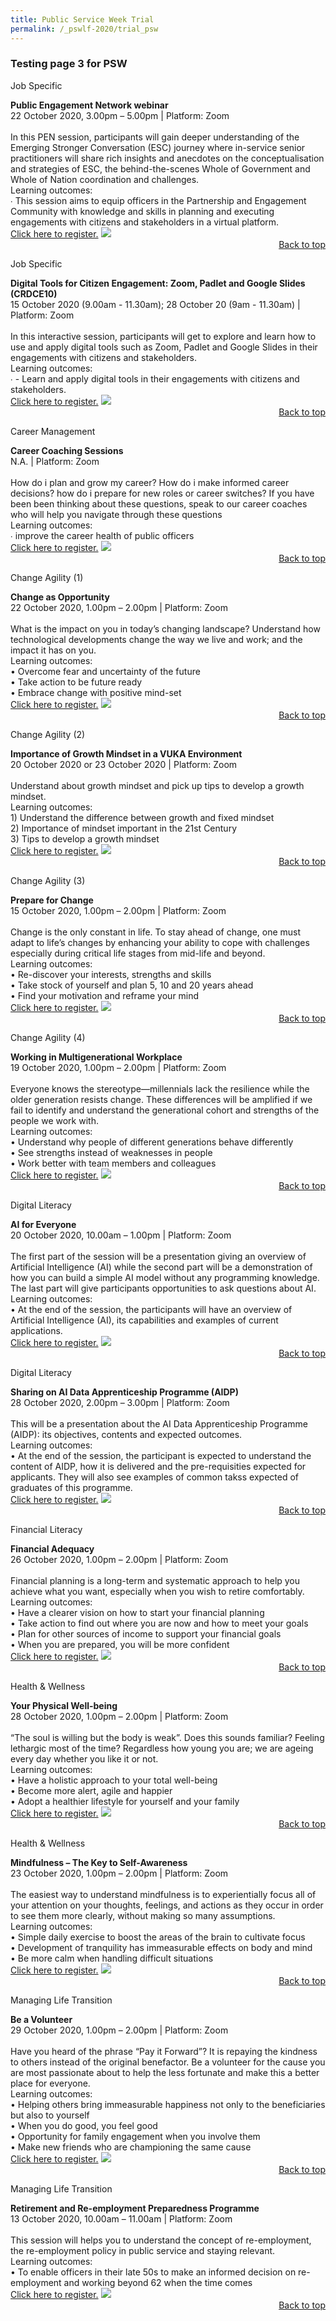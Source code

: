```yaml
---
title: Public Service Week Trial
permalink: /_pswlf-2020/trial_psw
---
```


### Testing page 3 for PSW
Job Specific
<tr>
    <td>
      <b>Public Engagement Network webinar</b>
      <br>22 October 2020, 3.00pm – 5.00pm | Platform: Zoom
      <br>       
      <br>In this PEN session, participants will gain deeper understanding of the Emerging Stronger Conversation (ESC) journey where in-service senior practitioners will share rich insights and anecdotes on the conceptualisation and strategies of ESC, the behind-the-scenes Whole of Government and Whole of Nation coordination and challenges.
      <br>Learning outcomes:
      <br>∙ This session aims to equip officers in the Partnership and Engagement Community with knowledge and skills in planning and executing engagements with citizens and stakeholders in a virtual platform.
      <br>
      <a href="http://www.csc.gov.sg">Click here to register.</a> 
    </td>    
<td>
     <img src="/images/Engage1.jpg">
    </td>
</tr>
</table>
<div style="text-align: right"><a href="#top">Back to top</a></div>


Job Specific
<tr>
    <td>
      <b>Digital Tools for Citizen Engagement: Zoom, Padlet and Google Slides (CRDCE10)</b>
      <br>15 October 2020 (9.00am - 11.30am); 28 October 20 (9am - 11.30am) | Platform: Zoom
      <br>       
      <br>In this interactive session, participants will get to explore and learn how to use and apply digital tools such as Zoom, Padlet and Google Slides in their engagements with citizens and stakeholders.
      <br>Learning outcomes:
      <br>∙ - Learn and apply digital tools in their engagements with citizens and stakeholders.
      <br>
      <a href="http://www.csc.gov.sg">Click here to register.</a> 
    </td>    
<td>
     <img src="/images/Engage1.jpg">
    </td>
</tr>
</table>
<div style="text-align: right"><a href="#top">Back to top</a></div>


Career Management
<tr>
    <td>
      <b>Career Coaching Sessions</b>
      <br>N.A. | Platform: Zoom
      <br>       
      <br>How do i plan and grow my career? How do i make informed career decisions? how do i prepare for new roles or career switches? If you have been been thinking about these questions, speak to our career coaches who will help you navigate through these questions
      <br>Learning outcomes:
      <br>∙ improve the career health of public officers
      <br>
      <a href="http://www.csc.gov.sg">Click here to register.</a> 
    </td>    
<td>
     <img src="/images/Engage1.jpg">
    </td>
</tr>
</table>
<div style="text-align: right"><a href="#top">Back to top</a></div>

Change Agility (1)
<tr>
    <td>
      <b>Change as Opportunity</b>
      <br>22 October 2020, 1.00pm – 2.00pm | Platform: Zoom
      <br>       
      <br>What is the impact on you in today’s changing landscape?  Understand how technological developments change the way we live and work; and the impact it has on you.
      <br>Learning outcomes:
      <br>• Overcome fear and uncertainty of the future
      <br>• Take action to be future ready
      <br>• Embrace change with positive mind-set
      <br>
      <a href="http://www.csc.gov.sg">Click here to register.</a> 
    </td>    
<td>
     <img src="/images/Engage1.jpg">
    </td>
</tr>
</table>
<div style="text-align: right"><a href="#top">Back to top</a></div>

Change Agility (2)
<tr>
    <td>
      <b>Importance of Growth Mindset in a VUKA Environment</b>
      <br>20 October 2020 or 23 October 2020 | Platform: Zoom
      <br>       
      <br>Understand about growth mindset and pick up tips to develop a growth mindset.
      <br>Learning outcomes:
      <br> 1) Understand the difference between growth and fixed mindset
      <br> 2) Importance of mindset important in the 21st Century
      <br> 3) Tips to develop a growth mindset
      <br>
      <a href="http://www.csc.gov.sg">Click here to register.</a> 
    </td>    
<td>
     <img src="/images/Engage1.jpg">
    </td>
</tr>
</table>
<div style="text-align: right"><a href="#top">Back to top</a></div>

Change Agility (3)
<tr>
    <td>
      <b>Prepare for Change</b>
      <br>15 October 2020, 1.00pm – 2.00pm | Platform: Zoom
      <br>       
      <br>Change is the only constant in life.  To stay ahead of change, one must adapt to life’s changes by enhancing your ability to cope with challenges especially during critical life stages from mid-life and beyond.
      <br>Learning outcomes:
      <br>• Re-discover your interests, strengths and skills
      <br>• Take stock of yourself and plan 5, 10 and 20 years ahead
      <br>• Find your motivation and reframe your mind
      <br>
      <a href="http://www.csc.gov.sg">Click here to register.</a> 
    </td>    
<td>
     <img src="/images/Engage1.jpg">
    </td>
</tr>
</table>
<div style="text-align: right"><a href="#top">Back to top</a></div>

Change Agility (4)
<tr>
    <td>
      <b>Working in Multigenerational Workplace</b>
      <br>19 October 2020, 1.00pm – 2.00pm | Platform: Zoom
      <br>       
      <br>Everyone knows the stereotype—millennials lack the resilience while the older generation resists change. These differences will be amplified if we fail to identify and understand the generational cohort and strengths of the people we work with.
      <br>Learning outcomes:
      <br>• Understand why people of different generations behave differently
      <br>•  See strengths instead of weaknesses in people
      <br>• Work better with team members and colleagues
      <br>
      <a href="http://www.csc.gov.sg">Click here to register.</a> 
    </td>    
<td>
     <img src="/images/Engage1.jpg">
    </td>
</tr>
</table>
<div style="text-align: right"><a href="#top">Back to top</a></div>


Digital Literacy
<tr>
    <td>
      <b>AI for Everyone</b>
      <br>20 October 2020, 10.00am – 1.00pm | Platform: Zoom
      <br>       
      <br>The first part of the session will be a presentation giving an overview of Artificial Intelligence (AI) while the second part will be a demonstration of how you can build a simple AI model without any programming knowledge. The last part will give participants opportunities to ask questions about AI.
      <br> Learning outcomes:
      <br>• At the end of the session, the participants will have an overview of Artificial Intelligence (AI), its capabilities and examples of current applications.
      <br>
      <a href="http://www.csc.gov.sg">Click here to register.</a> 
    </td>    
<td>
     <img src="/images/Engage1.jpg">
    </td>
</tr>
</table>
<div style="text-align: right"><a href="#top">Back to top</a></div>

Digital Literacy
<tr>
    <td>
      <b>Sharing on AI Data Apprenticeship Programme (AIDP)</b>
      <br>28 October 2020, 2.00pm – 3.00pm | Platform: Zoom
      <br>       
      <br>This will be a presentation about the AI Data Apprenticeship Programme (AIDP): its objectives, contents and expected outcomes.
      <br> Learning outcomes:
      <br>• At the end of the session, the participant is expected to understand the content of AIDP, how it is delivered and the pre-requisities expected for applicants. They will also see examples of common takss expected of graduates of this programme.
      <br>
      <a href="http://www.csc.gov.sg">Click here to register.</a> 
    </td>    
<td>
     <img src="/images/Engage1.jpg">
    </td>
</tr>
</table>
<div style="text-align: right"><a href="#top">Back to top</a></div>

Financial Literacy
<tr>
    <td>
      <b>Financial Adequacy</b>
      <br>26 October 2020, 1.00pm – 2.00pm | Platform: Zoom
      <br>       
      <br>Financial planning is a long-term and systematic approach to help you achieve what you want, especially when you wish to retire comfortably.
      <br>Learning outcomes:
      <br>• Have a clearer vision on how to start your financial planning
      <br>• Take action to find out where you are now and how to meet your goals
      <br>• Plan for other sources of income to support your financial goals 
      <br>• When you are prepared, you will be more confident
      <br>
      <a href="http://www.csc.gov.sg">Click here to register.</a> 
    </td>    
<td>
     <img src="/images/Engage1.jpg">
    </td>
</tr>
</table>
<div style="text-align: right"><a href="#top">Back to top</a></div>

Health & Wellness
<tr>
    <td>
      <b>Your Physical Well-being</b>
      <br>28 October 2020, 1.00pm – 2.00pm | Platform: Zoom
      <br>       
      <br>“The soul is willing but the body is weak”.  Does this sounds familiar? Feeling lethargic most of the time?  Regardless how young you are; we are ageing every day whether you like it or not.
      <br>Learning outcomes:
      <br>• Have a holistic approach to your total well-being
      <br>• Become more alert, agile and happier
      <br>• Adopt a healthier lifestyle for yourself and your family
      <br>
      <a href="http://www.csc.gov.sg">Click here to register.</a> 
    </td>    
<td>
     <img src="/images/Engage1.jpg">
    </td>
</tr>
</table>
<div style="text-align: right"><a href="#top">Back to top</a></div>


Health & Wellness
<tr>
    <td>
      <b>Mindfulness – The Key to Self-Awareness</b>
      <br>23 October 2020, 1.00pm – 2.00pm | Platform: Zoom
      <br>       
      <br>The easiest way to understand mindfulness is to experientially focus all of your attention on your thoughts, feelings, and actions as they occur in order to see them more clearly, without making so many assumptions.
      <br>Learning outcomes:
      <br>• Simple daily exercise to boost the areas of the brain to cultivate focus
      <br>• Development of tranquility has immeasurable effects on body and mind
      <br>• Be more calm when handling difficult situations
      <br>
      <a href="http://www.csc.gov.sg">Click here to register.</a> 
    </td>    
<td>
     <img src="/images/Engage1.jpg">
    </td>
</tr>
</table>
<div style="text-align: right"><a href="#top">Back to top</a></div>

Managing Life Transition
<tr>
    <td>
      <b>Be a Volunteer</b>
      <br>29 October 2020, 1.00pm – 2.00pm | Platform: Zoom
      <br>       
      <br>Have you heard of the phrase “Pay it Forward”?  It is repaying the kindness to others instead of the original benefactor.  Be a volunteer for the cause you are most passionate about to help the less fortunate and make this a better place for everyone.
      <br>Learning outcomes:
      <br>• Helping others bring immeasurable happiness not only to the beneficiaries but also to yourself 
      <br>• When you do good, you feel good
      <br>• Opportunity for family engagement when you involve them 
      <br>• Make new friends who are championing the same cause
      <br>
      <a href="http://www.csc.gov.sg">Click here to register.</a> 
    </td>    
<td>
     <img src="/images/Engage1.jpg">
    </td>
</tr>
</table>
<div style="text-align: right"><a href="#top">Back to top</a></div>

Managing Life Transition
<tr>
    <td>
      <b>Retirement and Re-employment Preparedness Programme</b>
      <br>13 October 2020, 10.00am – 11.00am | Platform: Zoom
      <br>       
      <br>This session will helps you to understand the concept of re-employment, the re-employment policy in public service and staying relevant.
      <br>Learning outcomes:
      <br>• To enable officers in their late 50s to make an informed decision on re-employment and working beyond 62 when the time comes 
      <br>
      <a href="http://www.csc.gov.sg">Click here to register.</a> 
    </td>    
<td>
     <img src="/images/Engage1.jpg">
    </td>
</tr>
</table>
<div style="text-align: right"><a href="#top">Back to top</a></div>




